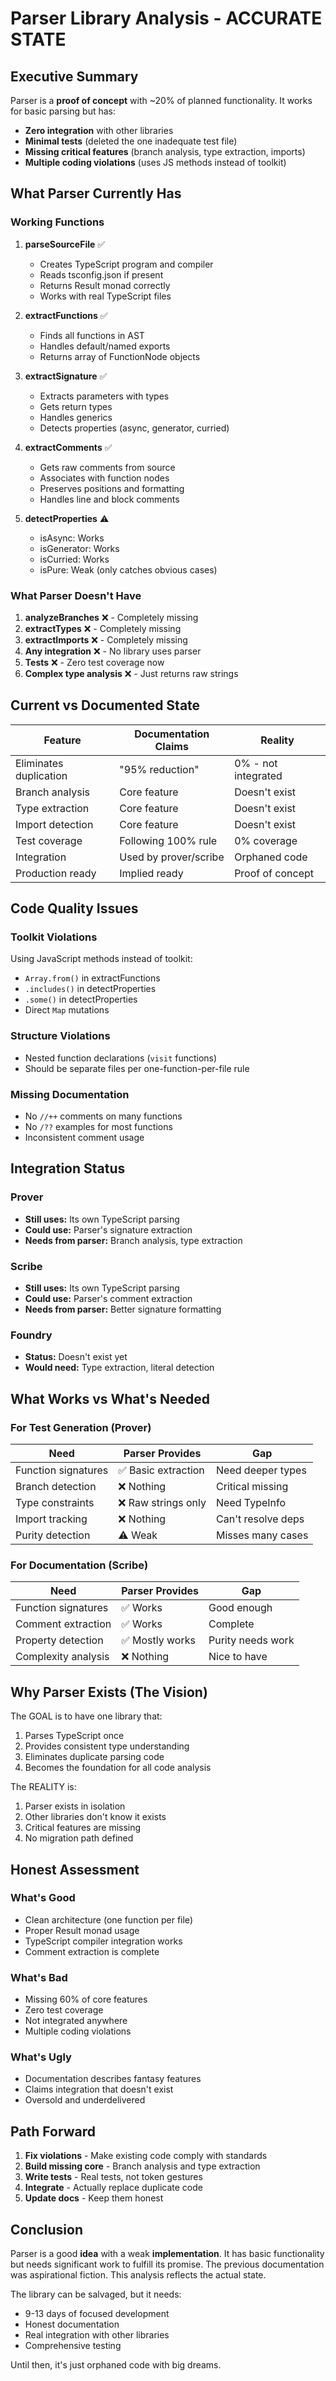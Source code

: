 # Parser Library Analysis - ACCURATE STATE

## Executive Summary

Parser is a **proof of concept** with ~20% of planned functionality. It works for basic parsing but has:
- **Zero integration** with other libraries
- **Minimal tests** (deleted the one inadequate test file)
- **Missing critical features** (branch analysis, type extraction, imports)
- **Multiple coding violations** (uses JS methods instead of toolkit)

## What Parser Currently Has

### Working Functions

1. **parseSourceFile** ✅
   - Creates TypeScript program and compiler
   - Reads tsconfig.json if present
   - Returns Result monad correctly
   - Works with real TypeScript files

2. **extractFunctions** ✅
   - Finds all functions in AST
   - Handles default/named exports
   - Returns array of FunctionNode objects

3. **extractSignature** ✅
   - Extracts parameters with types
   - Gets return types
   - Handles generics
   - Detects properties (async, generator, curried)

4. **extractComments** ✅
   - Gets raw comments from source
   - Associates with function nodes
   - Preserves positions and formatting
   - Handles line and block comments

5. **detectProperties** ⚠️
   - isAsync: Works
   - isGenerator: Works
   - isCurried: Works
   - isPure: Weak (only catches obvious cases)

### What Parser Doesn't Have

1. **analyzeBranches** ❌ - Completely missing
2. **extractTypes** ❌ - Completely missing
3. **extractImports** ❌ - Completely missing
4. **Any integration** ❌ - No library uses parser
5. **Tests** ❌ - Zero test coverage now
6. **Complex type analysis** ❌ - Just returns raw strings

## Current vs Documented State

| Feature | Documentation Claims | Reality |
|---------|---------------------|---------|
| Eliminates duplication | "95% reduction" | 0% - not integrated |
| Branch analysis | Core feature | Doesn't exist |
| Type extraction | Core feature | Doesn't exist |
| Import detection | Core feature | Doesn't exist |
| Test coverage | Following 100% rule | 0% coverage |
| Integration | Used by prover/scribe | Orphaned code |
| Production ready | Implied ready | Proof of concept |

## Code Quality Issues

### Toolkit Violations

Using JavaScript methods instead of toolkit:
- `Array.from()` in extractFunctions
- `.includes()` in detectProperties
- `.some()` in detectProperties
- Direct `Map` mutations

### Structure Violations

- Nested function declarations (`visit` functions)
- Should be separate files per one-function-per-file rule

### Missing Documentation

- No `//++` comments on many functions
- No `/??` examples for most functions
- Inconsistent comment usage

## Integration Status

### Prover
- **Still uses:** Its own TypeScript parsing
- **Could use:** Parser's signature extraction
- **Needs from parser:** Branch analysis, type extraction

### Scribe  
- **Still uses:** Its own TypeScript parsing
- **Could use:** Parser's comment extraction
- **Needs from parser:** Better signature formatting

### Foundry
- **Status:** Doesn't exist yet
- **Would need:** Type extraction, literal detection

## What Works vs What's Needed

### For Test Generation (Prover)

| Need | Parser Provides | Gap |
|------|----------------|-----|
| Function signatures | ✅ Basic extraction | Need deeper types |
| Branch detection | ❌ Nothing | Critical missing |
| Type constraints | ❌ Raw strings only | Need TypeInfo |
| Import tracking | ❌ Nothing | Can't resolve deps |
| Purity detection | ⚠️ Weak | Misses many cases |

### For Documentation (Scribe)

| Need | Parser Provides | Gap |
|------|----------------|-----|
| Function signatures | ✅ Works | Good enough |
| Comment extraction | ✅ Works | Complete |
| Property detection | ✅ Mostly works | Purity needs work |
| Complexity analysis | ❌ Nothing | Nice to have |

## Why Parser Exists (The Vision)

The GOAL is to have one library that:
1. Parses TypeScript once
2. Provides consistent type understanding
3. Eliminates duplicate parsing code
4. Becomes the foundation for all code analysis

The REALITY is:
1. Parser exists in isolation
2. Other libraries don't know it exists
3. Critical features are missing
4. No migration path defined

## Honest Assessment

### What's Good
- Clean architecture (one function per file)
- Proper Result monad usage
- TypeScript compiler integration works
- Comment extraction is complete

### What's Bad
- Missing 60% of core features
- Zero test coverage
- Not integrated anywhere
- Multiple coding violations

### What's Ugly
- Documentation describes fantasy features
- Claims integration that doesn't exist
- Oversold and underdelivered

## Path Forward

1. **Fix violations** - Make existing code comply with standards
2. **Build missing core** - Branch analysis and type extraction
3. **Write tests** - Real tests, not token gestures
4. **Integrate** - Actually replace duplicate code
5. **Update docs** - Keep them honest

## Conclusion

Parser is a good **idea** with a weak **implementation**. It has basic functionality but needs significant work to fulfill its promise. The previous documentation was aspirational fiction. This analysis reflects the actual state.

The library can be salvaged, but it needs:
- 9-13 days of focused development
- Honest documentation
- Real integration with other libraries
- Comprehensive testing

Until then, it's just orphaned code with big dreams.